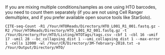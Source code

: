 If you are mixing multiple conditions/samples as one using HTO barcodes, you need to count them separately (if you are not using Cell Ranger demultiplex, and if you prefer available open source tools like StarSolo).

```shell
CITE-seq-Count -R1 /Your/HTOReads/Directory/HTO_L001_R1_001.fastq.gz -R2 /Your/HTOReads/Directory/HTO_L001_R2_001.fastq.gz -t /Your/Directory/For/HTO/Listing/HTOTags/tags.csv -cbf 1 -cbl 16 -umif 17 -umil 28 --bc_collapsing_dist 1 --umi_collapsing_dist 1 --max-error 1 -cells 12000 -wl /Your/CR/Directory/3M-february-2018.txt -o /Your/Output/Directory/HTO/
```
